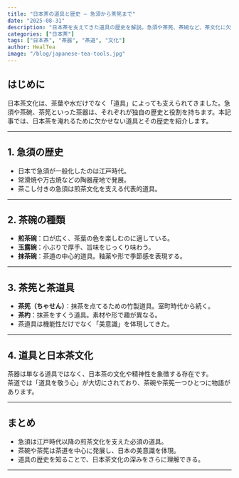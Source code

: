 ```yaml
---
title: "日本茶の道具と歴史 ― 急須から茶筅まで"
date: "2025-08-31"
description: "日本茶を支えてきた道具の歴史を解説。急須や茶筅、茶碗など、茶文化に欠かせない道具の役割を紹介します。"
categories: ["日本茶"]
tags: ["日本茶", "茶器", "茶道", "文化"]
author: HealTea
image: "/blog/japanese-tea-tools.jpg"
---
```


## はじめに
日本茶文化は、茶葉や水だけでなく「道具」によっても支えられてきました。急須や茶碗、茶筅といった茶器は、それぞれが独自の歴史と役割を持ちます。本記事では、日本茶を淹れるために欠かせない道具とその歴史を紹介します。

---

## 1. 急須の歴史
- 日本で急須が一般化したのは江戸時代。  
- 常滑焼や万古焼などの陶器産地で発展。  
- 茶こし付きの急須は煎茶文化を支える代表的道具。  

---

## 2. 茶碗の種類
- **煎茶碗**：口が広く、茶葉の色を楽しむのに適している。  
- **玉露碗**：小ぶりで厚手、旨味をじっくり味わう。  
- **抹茶碗**：茶道の中心的道具。釉薬や形で季節感を表現する。  

---

## 3. 茶筅と茶道具
- **茶筅（ちゃせん）**：抹茶を点てるための竹製道具。室町時代から続く。  
- **茶杓**：抹茶をすくう道具。素材や形で趣が異なる。  
- 茶道具は機能性だけでなく「美意識」を体現してきた。  

---

## 4. 道具と日本茶文化
茶器は単なる道具ではなく、日本茶の文化や精神性を象徴する存在です。  
茶道では「道具を敬う心」が大切にされており、茶碗や茶筅一つひとつに物語があります。  

---

## まとめ
- 急須は江戸時代以降の煎茶文化を支えた必須の道具。  
- 茶碗や茶筅は茶道を中心に発展し、日本の美意識を体現。  
- 道具の歴史を知ることで、日本茶文化の深みをさらに理解できる。  

---
